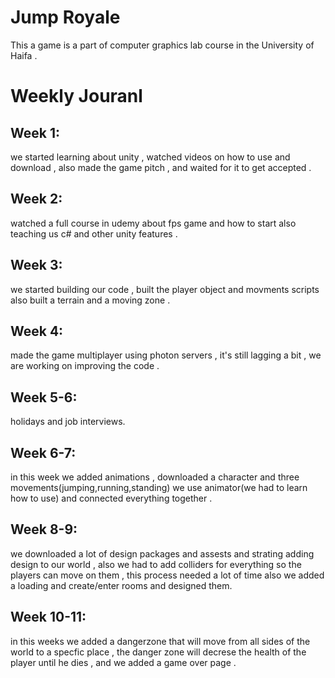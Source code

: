 # Jump Royale
 This a game  is a part of computer graphics lab course in the University of Haifa .
<h1> Weekly Jouranl </h1>
<h2> Week 1:</h2>
we started learning about unity , watched videos on how to use and download , also made the game pitch , and waited for it to get accepted . 

<h2>Week 2:</h2>
watched a full course in udemy about fps game and how to start also teaching us c# and other unity features . 

<h2>Week 3:</h2>
we started building our code , built the player object and movments scripts also built a terrain and a moving zone . 

<h2>Week 4:</h2>
made the game multiplayer using photon servers ,  it's still lagging a bit , we are working on improving the code . 

<h2>Week 5-6:</h2>
holidays and job interviews.

<h2>Week 6-7:</h2>
in this week we added animations , downloaded a character and three movements(jumping,running,standing) we use animator(we had to learn how to use) and connected everything together . 

<h2>Week 8-9:</h2>
<p>we downloaded a lot of design packages and assests and strating adding design to our world , also we had to add colliders for everything so the players can move on them , this process needed a lot of time
also we added a loading and create/enter rooms and designed them.</p>


<h2>Week 10-11:</h2>
<p>in this weeks we added a dangerzone that will move from all sides of the world to a specfic place , the danger zone will decrese the health of the player until he dies , and we added a game over page . </p> 



